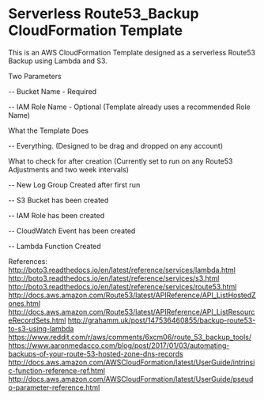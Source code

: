 # Serverless Route53_Backup CloudFormation Template

This is an AWS CloudFormation Template designed as a serverless Route53 Backup using Lambda and S3.<p>

Two Parameters
     <p>
     -- Bucket Name - Required<p>
     -- IAM Role Name - Optional (Template already uses a recommended Role Name)<p>
What the Template Does<p>
     -- Everything. (Designed to be drag and dropped on any account)<p>
What to check for after creation  (Currently set to run on any Route53 Adjustments and two week intervals)<p>
     -- New Log Group Created after first run <p>
     -- S3 Bucket has been created <p>
     -- IAM Role has been created <p>
     -- CloudWatch Event has been created <p>
     -- Lambda Function Created <p>

References: 
http://boto3.readthedocs.io/en/latest/reference/services/lambda.html
http://boto3.readthedocs.io/en/latest/reference/services/s3.html
http://boto3.readthedocs.io/en/latest/reference/services/route53.html
http://docs.aws.amazon.com/Route53/latest/APIReference/API_ListHostedZones.html
http://docs.aws.amazon.com/Route53/latest/APIReference/API_ListResourceRecordSets.html
http://grahamm.uk/post/147536460855/backup-route53-to-s3-using-lambda
https://www.reddit.com/r/aws/comments/6xcm06/route_53_backup_tools/
https://www.aaronmedacco.com/blog/post/2017/01/03/automating-backups-of-your-route-53-hosted-zone-dns-records
http://docs.aws.amazon.com/AWSCloudFormation/latest/UserGuide/intrinsic-function-reference-ref.html
http://docs.aws.amazon.com/AWSCloudFormation/latest/UserGuide/pseudo-parameter-reference.html
